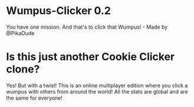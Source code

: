 # Wumpus-Clicker 0.2
You have one mission. And that's to click that Wumpus! - Made by @PikaDude

# Is this just another Cookie Clicker clone?
Yes! But with a twist! This is an online multiplayer edition where you click a wumpus with others from around the world! All the stats are global and are the same for everyone!